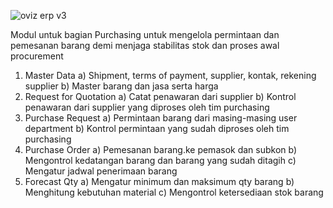 
![oviz erp v3](https://github.com/user-attachments/assets/293e86e9-05e4-4b25-a7ca-f67bd2d840d9)

Modul untuk bagian Purchasing untuk mengelola permintaan dan pemesanan barang demi menjaga stabilitas stok dan proses awal procurement
1. Master Data
    a) Shipment, terms of payment, supplier, kontak, rekening supplier
    b) Master barang dan jasa serta harga
2. Request for Quotation
    a) Catat penawaran dari supplier
    b) Kontrol penawaran dari supplier yang diproses oleh tim purchasing
3. Purchase Request
    a) Permintaan barang dari masing-masing user department
    b) Kontrol permintaan yang sudah diproses oleh tim purchasing
4. Purchase Order
    a) Pemesanan barang.ke pemasok dan subkon
    b) Mengontrol kedatangan barang dan barang yang sudah ditagih
    c) Mengatur jadwal penerimaan barang
5. Forecast Qty
    a) Mengatur minimum dan maksimum qty barang
    b) Menghitung kebutuhan material
    c) Mengontrol ketersediaan stok barang
